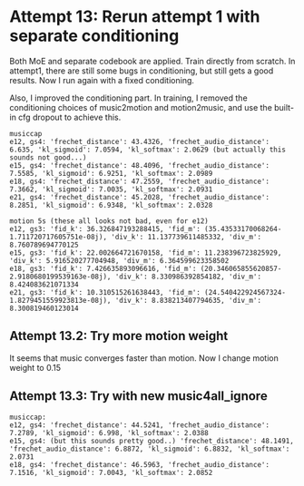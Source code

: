 
# Attempt 13: Rerun attempt 1 with separate conditioning
Both MoE and separate codebook are applied. Train directly from scratch.
In attempt1, there are still some bugs in conditioning, but still gets
a good results. Now I run again with a fixed conditioning.

Also, I improved the conditioning part. In training, I removed the conditioning
choices of music2motion and motion2music, and use the built-in cfg dropout to 
achieve this.

    musiccap
    e12, gs4: 'frechet_distance': 43.4326, 'frechet_audio_distance': 6.635, 'kl_sigmoid': 7.0594, 'kl_softmax': 2.0629 (but actually this sounds not good...)
    e15, gs4: 'frechet_distance': 48.4096, 'frechet_audio_distance': 7.5585, 'kl_sigmoid': 6.9251, 'kl_softmax': 2.0989
    e18, gs4: 'frechet_distance': 47.2559, 'frechet_audio_distance': 7.3662, 'kl_sigmoid': 7.0035, 'kl_softmax': 2.0931
    e21, gs4: 'frechet_distance': 45.2028, 'frechet_audio_distance': 8.2851, 'kl_sigmoid': 6.9348, 'kl_softmax': 2.0328

    motion 5s (these all looks not bad, even for e12)
    e12, gs3: 'fid_k': 36.326847193288415, 'fid_m': (35.43533170068264-1.711720717605751e-08j), 'div_k': 11.137739611485332, 'div_m': 8.760789694770125
    e15, gs3: 'fid_k': 22.002664721670158, 'fid_m': 11.238396723825929, 'div_k': 5.916520277704948, 'div_m': 6.364599623358502
    e18, gs3: 'fid_k': 7.426635893096616, 'fid_m': (20.346065855620857-2.9180680199539163e-08j), 'div_k': 8.330986392854182, 'div_m': 8.424083621071334
    e21, gs3: 'fid_k': 10.310515261638443, 'fid_m': (24.540422924567324-1.8279451559923813e-08j), 'div_k': 8.838213407794635, 'div_m': 8.300819460123014


## Attempt 13.2: Try more motion weight
It seems that music converges faster than motion.
Now I change motion weight to 0.15


## Attempt 13.3: Try with new music4all_ignore

    musiccap:
    e12, gs4: 'frechet_distance': 44.5241, 'frechet_audio_distance': 7.2789, 'kl_sigmoid': 6.998, 'kl_softmax': 2.0388
    e15, gs4: (but this sounds pretty good..) 'frechet_distance': 48.1491, 'frechet_audio_distance': 6.8872, 'kl_sigmoid': 6.8832, 'kl_softmax': 2.0731
    e18, gs4: 'frechet_distance': 46.5963, 'frechet_audio_distance': 7.1516, 'kl_sigmoid': 7.0043, 'kl_softmax': 2.0852
